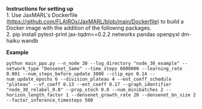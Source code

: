 **Instructions for setting up**
<br>1. Use JaxMARL's Dockerfile (https://github.com/FLAIROx/JaxMARL/blob/main/Dockerfile) to build a Docker image with the addition of the following packages.
<br>2. pip install pytest-print jax-tqdm==0.2.2 networkx pandas openpyxl dm-haiku wandb

**Example**
```
python main_ppo.py --n_node 30 --log_directory "node_30_example" --network_type "Densenet_Same" --time_steps 6000000 --learning_rate 0.001 --num_steps_before_update 3000 --clip_eps 0.14 --num_update_epochs 6 --division_plateau 4 --ent_coeff_schedule "plateau" --vf_coeff 0.13 --ent_coeff 0.17 --graph_identifier "node_30_relabel_0.8" --prop_stoch 0.8 --num_minibatches 2 --horizon_length_factor 1 --densenet_growth_rate 20 --densenet_bn_size 2 --factor_inference_timesteps 500
```




